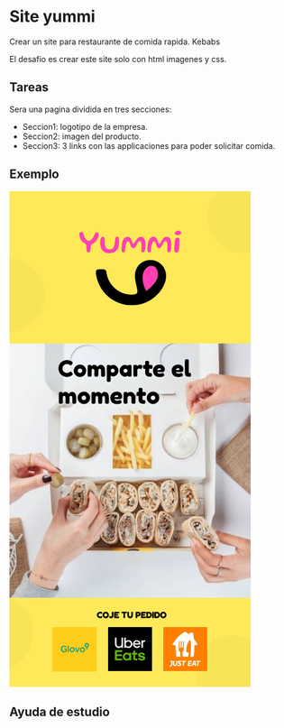 # Site yummi

Crear un site para restaurante de comida rapida. Kebabs

El desafio es crear este site solo con html imagenes y css.

## Tareas

Sera una pagina dividida en tres secciones:

- Seccion1: logotipo de la empresa.
- Seccion2: imagen del producto.
- Seccion3: 3 links con las applicaciones para poder solicitar comida.

## Exemplo

![Site example](docs/exampleSite.png)


## Ayuda de estudio
